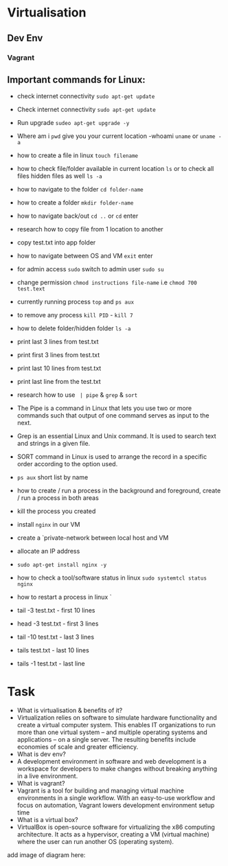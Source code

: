 
# Virtualisation
## Dev Env
### Vagrant


## Important commands for Linux:
- check internet connectivity `sudo apt-get update`
- Check internet connectivity `sudo apt-get update`
- Run upgrade `sudeo apt-get upgrade -y`
- Where am i `pwd` give you your current location
-whoami `uname` or `uname -a`
- how to create a file in linux `touch filename`
- how to check file/folder available in current location `ls` or to check all files hidden files as well `ls -a`
- how to navigate to the folder `cd folder-name`
- how to create a folder `mkdir folder-name`
- how to navigate back/out `cd ..` or `cd` enter
- research how to copy file from 1 location to another
- copy test.txt into app folder
- how to navigate between OS and VM `exit` enter
- for admin access `sudo` switch to admin user `sudo su`
- change permission `chmod instructions file-name` i.e `chmod 700 test.text`
- currently running process `top` and `ps aux`
- to remove any process `kill PID` - `kill 7`
- how to delete folder/hidden folder `ls -a` 
- print last 3 lines from test.txt
- print first 3 lines from test.txt
- print last 10 lines from test.txt
- print last line from the test.txt
- research how to use ` | pipe` & `grep` & `sort`
- The Pipe is a command in Linux that lets you use two or more commands such that output of one command serves as input to the next.
- Grep is an essential Linux and Unix command. It is used to search text and strings in a given file.
- SORT command in Linux is used to arrange the record in a specific order according to the option used.
- `ps aux` short list by name
- how to create / run a process in the background and foreground, create / run a process in both areas
- kill the process you created
- install `nginx` in our VM
- create a `private-network between local host and VM
- allocate an IP address
- `sudo apt-get install nginx -y`
- how to check a tool/software status in linux `sudo systemtcl status nginx`
- how to restart a process in linux `

- tail -3 test.txt - first 10 lines
- head -3 test.txt - first 3 lines
- tail -10 test.txt - last 3 lines
- tails test.txt - last 10 lines
- tails -1 test.txt - last line

# Task
- What is virtualisation & benefits of it?
- Virtualization relies on software to simulate hardware functionality and create a virtual computer system. This enables IT organizations to run more than one virtual system – and multiple operating systems and applications – on a single server. The resulting benefits include economies of scale and greater efficiency.
- What is dev env?
- A development environment in software and web development is a workspace for developers to make changes without breaking anything in a live environment.
- What is vagrant?
- Vagrant is a tool for building and managing virtual machine environments in a single workflow. With an easy-to-use workflow and focus on automation, Vagrant lowers development environment setup time
- What is a virtual box?
- VirtualBox is open-source software for virtualizing the x86 computing architecture. It acts as a hypervisor, creating a VM (virtual machine) where the user can run another OS (operating system).

add image of diagram here: